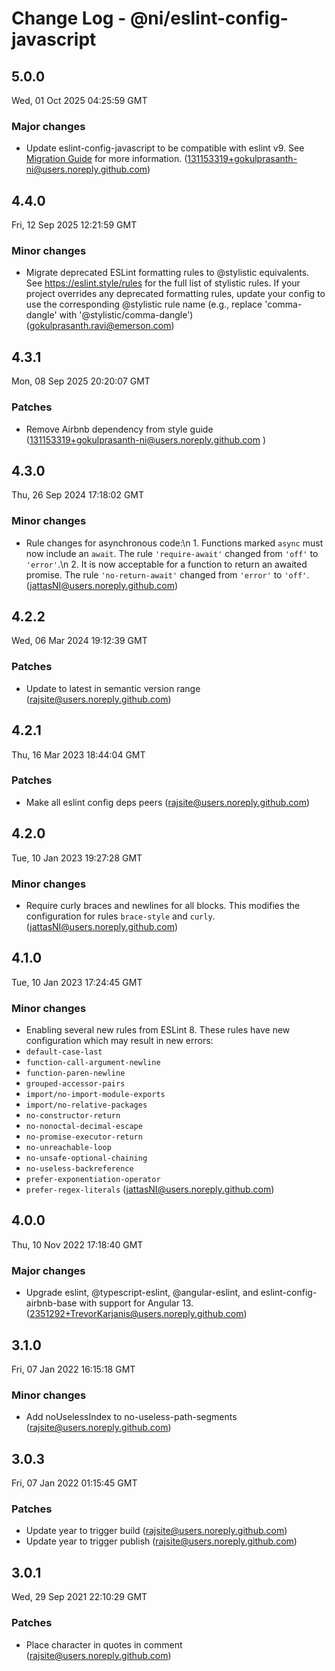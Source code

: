 # Change Log - @ni/eslint-config-javascript

<!-- This log was last generated on Wed, 01 Oct 2025 04:25:59 GMT and should not be manually modified. -->

<!-- Start content -->

## 5.0.0

Wed, 01 Oct 2025 04:25:59 GMT

### Major changes

- Update eslint-config-javascript to be compatible with eslint v9. See [Migration Guide](https://github.com/ni/javascript-styleguide/blob/main/README.md#migrating-to-eslint-flat-configuration-format) for more information. (131153319+gokulprasanth-ni@users.noreply.github.com)

## 4.4.0

Fri, 12 Sep 2025 12:21:59 GMT

### Minor changes

- Migrate deprecated ESLint formatting rules to @stylistic equivalents. See https://eslint.style/rules for the full list of stylistic rules. If your project overrides any deprecated formatting rules, update your config to use the corresponding @stylistic rule name (e.g., replace 'comma-dangle' with '@stylistic/comma-dangle') (gokulprasanth.ravi@emerson.com)

## 4.3.1

Mon, 08 Sep 2025 20:20:07 GMT

### Patches

- Remove Airbnb dependency from style guide (131153319+gokulprasanth-ni@users.noreply.github.com )

## 4.3.0

Thu, 26 Sep 2024 17:18:02 GMT

### Minor changes

- Rule changes for asynchronous code:\n 1. Functions marked `async` must now include an `await`. The rule `'require-await'` changed from `'off'` to `'error'`.\n 2. It is now acceptable for a function to return an awaited promise. The rule `'no-return-await'` changed from `'error'` to `'off'`. (jattasNI@users.noreply.github.com)

## 4.2.2

Wed, 06 Mar 2024 19:12:39 GMT

### Patches

- Update to latest in semantic version range (rajsite@users.noreply.github.com)

## 4.2.1

Thu, 16 Mar 2023 18:44:04 GMT

### Patches

- Make all eslint config deps peers (rajsite@users.noreply.github.com)

## 4.2.0

Tue, 10 Jan 2023 19:27:28 GMT

### Minor changes

- Require curly braces and newlines for all blocks. This modifies the configuration for rules `brace-style` and `curly`. (jattasNI@users.noreply.github.com)

## 4.1.0

Tue, 10 Jan 2023 17:24:45 GMT

### Minor changes

- Enabling several new rules from ESLint 8. These rules have new configuration which may result in new errors:
- `default-case-last`
- `function-call-argument-newline`
- `function-paren-newline`
- `grouped-accessor-pairs`
- `import/no-import-module-exports`
- `import/no-relative-packages`
- `no-constructor-return`
- `no-nonoctal-decimal-escape`
- `no-promise-executor-return`
- `no-unreachable-loop`
- `no-unsafe-optional-chaining`
- `no-useless-backreference`
- `prefer-exponentiation-operator`
- `prefer-regex-literals` (jattasNI@users.noreply.github.com)

## 4.0.0

Thu, 10 Nov 2022 17:18:40 GMT

### Major changes

- Upgrade eslint, @typescript-eslint, @angular-eslint, and eslint-config-airbnb-base with support for Angular 13. (2351292+TrevorKarjanis@users.noreply.github.com)

## 3.1.0

Fri, 07 Jan 2022 16:15:18 GMT

### Minor changes

- Add noUselessIndex to no-useless-path-segments (rajsite@users.noreply.github.com)

## 3.0.3

Fri, 07 Jan 2022 01:15:45 GMT

### Patches

- Update year to trigger build (rajsite@users.noreply.github.com)
- Update year to trigger publish (rajsite@users.noreply.github.com)

## 3.0.1

Wed, 29 Sep 2021 22:10:29 GMT

### Patches

- Place character in quotes in comment (rajsite@users.noreply.github.com)
